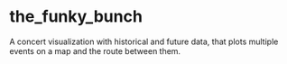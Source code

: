 # the_funky_bunch
A concert visualization with historical and future data, that plots multiple events on a map and the route between them.
